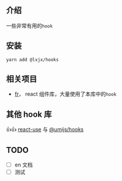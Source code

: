 ## 介绍

一些非常有用的`hook`

## 安装

`yarn add @lxjx/hooks`

## 相关项目

- [fr](https://github.com/Iixianjie/fr)， react 组件库，大量使用了本库中的`hook`

## 其他 hook 库

👍👍 [react-use](https://github.com/streamich/react-use) 与 [@umijs/hooks](https://github.com/umijs/hooks)

## TODO

- [ ] en 文档
- [ ] 测试
